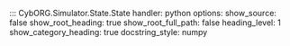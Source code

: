 ::: CybORG.Simulator.State.State
    handler: python
    options:
        show_source: false
        show_root_heading: true
        show_root_full_path: false
        heading_level: 1
        show_category_heading: true
        docstring_style: numpy
